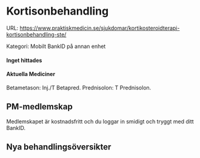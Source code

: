 # Kortisonbehandling

URL: https://www.praktiskmedicin.se/sjukdomar/kortikosteroidterapi-kortisonbehandling-ste/



Kategori: Mobilt BankID på annan enhet

#### Inget hittades

#### Aktuella Mediciner

Betametason: Inj./T Betapred.
Prednisolon: T Prednisolon.

## PM-medlemskap

Medlemskapet är kostnadsfritt och du loggar in smidigt och tryggt med ditt BankID.

## Nya behandlingsöversikter

